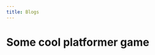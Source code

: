 ```yaml
---
title: Blogs
---
```


# Some cool platformer game



<body>
    <canvas id="gameCanvas" width="1400" height="400"></canvas>
    <script>
        const canvas = document.getElementById("gameCanvas");
        const ctx = canvas.getContext("2d");

        const player = {
            x: 50,
            y: 50,
            width: 50,
            height: 50,
            color: 'blue',
            velocityX: 0,
            velocityY: 0,
            inAir: true,
            speed: 8, // added for horizontal movement speed

            update: function() {
                this.x += this.velocityX;
                this.y += this.velocityY;

                if (this.inAir) {
                    this.velocityY += 1; // gravity
                }

                this.velocityX *= 0.95; // friction

                let collidedWithPlatform = false;

                // Check for top collision with platforms
                for (let platform of platforms) {
                    if (this.y + this.height > platform.y &&
                        this.y + this.height < platform.y + this.velocityY &&
                        this.x + this.width > platform.x &&
                        this.x < platform.x + platform.width) {
                            this.y = platform.y - this.height;
                            this.velocityY = 0;
                            this.inAir = false;
                            collidedWithPlatform = true;
                            break;
                        }
                }

                // If we didn't collide with the top of a platform, check the bottom
                if (!collidedWithPlatform) {
                    for (let platform of platforms) {
                        if (this.velocityY < 0 && 
                            this.y <= platform.y + platform.height && 
                            this.y + this.height >= platform.y &&
                            this.x + this.width > platform.x &&
                            this.x < platform.x + platform.width) {
                            this.y = platform.y + platform.height;
                            this.velocityY = 0;
                            collidedWithPlatform = true;
                            break;
                        }
                    }
                }

                let onPlatform = false;

                for (let platform of platforms) {
                    if (this.y + this.height >= platform.y &&
                        this.y + this.height <= platform.y + 10 && // assuming 10 is a slight overlap for detection
                        this.x + this.width > platform.x &&
                        this.x < platform.x + platform.width) {
                            this.y = platform.y - this.height;
                            onPlatform = true;
                            break; // exit the loop as soon as a collision is detected
                    }
                }

                if (!collidedWithPlatform && this.y + this.height !== canvas.height) {
                    this.inAir = true;
                }

                if (this.y + this.height > canvas.height) {
                    this.y = canvas.height - this.height;
                    this.velocityY = 0;
                    this.inAir = false;
                }
            },

            jump: function() {
                if (!this.inAir) {
                    this.velocityY = -15;
                    this.inAir = true;
                }
            },

            moveLeft: function() {
                this.velocityX = -this.speed;
            },

            moveRight: function() {
                this.velocityX = this.speed;
            }
        };

        const platforms = [
            { x: 200, y: 300, width: 100, height: 10, color: 'green' },
            { x: 400, y: 200, width: 150, height: 10, color: 'green' },
            { x: 600, y: 400, width: 80, height: 10, color: 'green' }
        ];

        function drawPlatforms() {
            platforms.forEach(platform => {
                ctx.fillStyle = platform.color;
                ctx.fillRect(platform.x, platform.y, platform.width, platform.height);
            });
        }

        function draw() {
            ctx.clearRect(0, 0, canvas.width, canvas.height);

            // Draw player
            ctx.fillStyle = player.color;
            ctx.fillRect(player.x, player.y, player.width, player.height);

            // Draw platforms
            drawPlatforms();

            player.update();

            requestAnimationFrame(draw);
        }

        document.addEventListener('keydown', function(event) {
            switch (event.keyCode) {
                case 37: // Left arrow
                    player.moveLeft();
                    break;
                case 39: // Right arrow
                    player.moveRight();
                    break;
                case 38: // Space bar
                    player.jump();
                    break;
            }
        });

        document.addEventListener('keyup', function(event) {
            switch (event.keyCode) {
                case 37: // Left arrow
                case 39: // Right arrow
                    player.velocityX = 0;
                    break;
            }
        });

        draw();
        </script>


